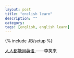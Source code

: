 ```yaml
---
layout: post
title: "enclish learn"
description: ""
category: 
tags: [english, english learn]
---
```

{% include JB/setup %}

[ 人人都能用英语 ](http://zhibimo.com/read/xiaolai/everyone-can-use-english/index.html) ——李笑来

